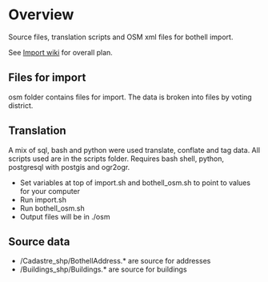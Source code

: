 # Overview
Source files, translation scripts and OSM xml files for bothell import.

See [Import wiki](https://wiki.openstreetmap.org/wiki/Bothell_import) for overall plan.
 
## Files for import
osm folder contains files for import. The data is broken into files by voting
district.

## Translation
A mix of sql, bash and python were used translate, conflate and tag data.
All scripts used are in the scripts folder.  Requires bash shell, python, postgresql with postgis and ogr2ogr.

  - Set variables at top of import.sh and bothell_osm.sh to point to values for your
computer
  - Run import.sh
  - Run bothell_osm.sh
  - Output files will be in ./osm

## Source data
  - /Cadastre_shp/BothellAddress.* are source for addresses
  - /Buildings_shp/Buildings.* are source for buildings
